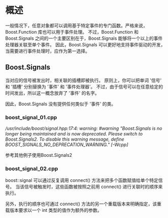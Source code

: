 # 概述

一般情况下，任意对象都可以调用基于特定事件的专门函数。严格来说，Boost.Function 库也可以用于事件处理。 不过，Boost.Function 和 Boost.Signals 之间的一个主要区别在于，Boost.Signals 能够将一个以上的事件处理器关联至单个事件。 因此，Boost.Signals 可以更好地支持事件驱动的开发，当需要进行事件处理时，应作为第一选择。  

## Boost.Signals

当对应的信号被发出时，相关联的插槽即被执行。 原则上，你可以把单词 '信号' 和 '插槽' 分别替换为 '事件' 和 '事件处理器'。 不过，由于信号可以在任意给定的时间发出，所以这一概念放弃了 '事件' 的名字。  

因此，Boost.Signals 没有提供任何类似于 '事件' 的类。  

### boost_signal_01.cpp

*/usr/include/boost/signal.hpp:17:4: warning: #warning "Boost.Signals is no longer being maintained and is now deprecated. Please switch to Boost.Signals2. To disable this warning message, define BOOST_SIGNALS_NO_DEPRECATION_WARNING." [-Wcpp]*  

参考其他例子使用Boost.Signals2  

### boost_signal_02.cpp

boost::signal 可以通过反复调用 connect() 方法来把多个函数赋值给单个特定信号。 当该信号被触发时，这些函数被按照之前用 connect() 进行关联时的顺序来执行。  

另外，执行的顺序也可通过 connect() 方法的另一个重载版本来明确指定，该重载版本要求以一个 int 类型的值作为额外的参数。 
